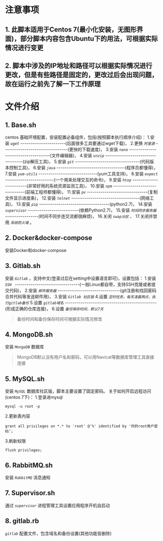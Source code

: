 # 注意事项
## 1. 此脚本适用于Centos 7(最小化安装，无图形界面)，部分脚本内容包含Ubuntu下的用法，可根据实际情况进行变更
## 2. 脚本中涉及的IP地址和路径可以根据实际情况进行更改，但是有些路径是固定的，更改过后会出现问题，故在运行之前先了解一下工作原理

# 文件介绍
## 1. Base.sh
centos 基础环境配置，安装配置必备组件，包括(按照脚本执行顺序介绍)：
1.安装 *`wget`* -----------------------(后面很多工具要通过wget下载)，
2.更换 *`阿里源`* ---------------------------------(更快的下载速度)，
3.安装 *`nano`* -------------------------------------(文件编辑器)， 
4.安装 *`unzip`* -----------------------------------(zip解压工具)， 
5.安装 *`git`* ---------------------------------(代码版本控制工具)， 
6.安装 *`java`* -----------------------------------(程序员都懂得)， 
7.安装 *`yum-utils`* ------------------------------(yum工具支持)， 
8.安装 *`expect`* -------------------------(一个用来处理交互的命令)，
9.安装 *`htop`* ------------------------(非常好用的系统资源监测工具)， 
10.安装 *`npm`* --------------------------------(前端工程师都懂得)，
11.安装 *`pv`* -------------------------------(复制文件显示进度条)， 
12.安装 *`telnet`* -----------------------------------(网络工具)，
13.安装 *`pip`* ------------------------------------(python2.7)， 
14.安装 *`supervisor`* --------------------------(依赖Python2.7)， 
15.安装 *`时间同步服务器`* -----------------(时间不同步连交流都很麻烦)，
16.关闭 *`swap分区`* 、
17.关闭并禁用 *`系统防火墙`* 。

## 2. Docker&docker-compose
安装Docker和docker-compose

## 3. Gitlab.sh
安装 *`Gitlab`* ，支持中文(登录过后在setting中设置语言即可)，设置包括：
1.安装 *`SSH `* ---------------------------------(一般Linux都自带，支持SSH克隆或者提交代码)，
2.安装 *`邮件服务器`* --------------------------------(git注册和找回密码合并代码等发送邮件用)，
3.安装 *`Gitlab 社区版`*
4.设置 *`定时任务，每天凌晨两点，执行gitlab备份`* 
5.设置 *`gitlab域名`* -----------------------------------------------(形成正确的仓库连接)，
6.设置 *`备份保存时间，默认7天`* 
> 备份时间和备份保存时间可根据实际情况修改

## 4. MongoDB.sh
安装 *`MongoDB`* 数据库
> MongoDB默认没有用户名和密码，可以用Navicat等数据库管理工具直接连接

## 5. MySQL.sh
安装 *`MySQL`* 数据库社区版，脚本主要设置了固定密码。
关于如何开启远程访问(centos 7下)：
1.登录进mysql
```
mysql -u root -p
```
2.更新表内容
```
grant all privileges on *.* to 'root' @'%' identified by '你的root用户密码’;
```
3.刷新权限
```
flush privileges;
```

## 6. RabbitMQ.sh
安装 *`RabbitMQ`* 消息通知

## 7. Supervisor.sh
通过 *`supervisor`* 进程管理工具设置应用程序开机自启动

## 8. gitlab.rb
*`gitlab`* 配置文件，包含域名和备份设置(其他功能皆删除)